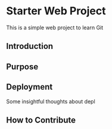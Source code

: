 # Starter Web Project
This is a simple web project to learn Git
## Introduction

## Purpose

## Deployment
Some insightful thoughts about depl

## How to Contribute